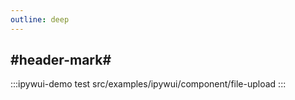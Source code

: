 ```yaml
---
outline: deep
---
```


## #header-mark#
:::ipywui-demo test
src/examples/ipywui/component/file-upload
:::
